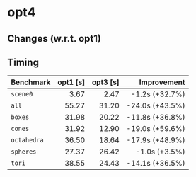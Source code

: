 # opt4

## Changes (w.r.t. opt1)


## Timing

| Benchmark  | opt1 [s] | opt3 [s] |     Improvement |
|------------|---------:|---------:|----------------:|
|`scene0`    |     3.67 |     2.47 |  -1.2s (+32.7%) |
|`all`       |    55.27 |    31.20 | -24.0s (+43.5%) |
|`boxes`     |    31.98 |    20.22 | -11.8s (+36.8%) |
|`cones`     |    31.92 |    12.90 | -19.0s (+59.6%) |
|`octahedra` |    36.50 |    18.64 | -17.9s (+48.9%) |
|`spheres`   |    27.37 |    26.42 |  -1.0s  (+3.5%) |
|`tori`      |    38.55 |    24.43 | -14.1s (+36.5%) |

